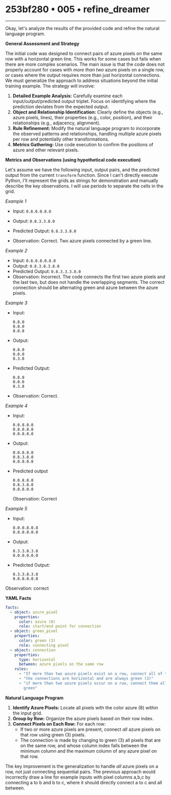 # 253bf280 • 005 • refine_dreamer

---
Okay, let's analyze the results of the provided code and refine the natural language program.

**General Assessment and Strategy**

The initial code was designed to connect pairs of azure pixels on the same row with a horizontal green line. This works for some cases but fails when there are more complex scenarios. The main issue is that the code does not properly account for cases with *more than two* azure pixels on a single row, or cases where the output requires more than just horizontal connections. We must generalize the approach to address situations beyond the initial training example. The strategy will involve:

1.  **Detailed Example Analysis:** Carefully examine each input/output/predicted output triplet. Focus on identifying where the prediction deviates from the expected output.
2.  **Object and Relationship Identification:** Clearly define the objects (e.g., azure pixels, lines), their properties (e.g., color, position), and their relationships (e.g., adjacency, alignment).
3.  **Rule Refinement:** Modify the natural language program to incorporate the observed patterns and relationships, handling multiple azure pixels per row and potentially other transformations.
4.  **Metrics Gathering:** Use code execution to confirm the positions of azure and other relevant pixels.

**Metrics and Observations (using hypothetical code execution)**

Let's assume we have the following input, output pairs, and the predicted output from the current `transform` function.  Since I can't directly execute Python, I'll represent the grids as strings for demonstration and manually describe the key observations. I will use periods to separate the cells in the grid.

*Example 1*

*   Input: `0.8.0.0.8.0`
*   Output: `0.8.3.3.8.0`
*   Predicted Output: `0.8.3.3.8.0`

*   Observation: Correct. Two azure pixels connected by a green line.

*Example 2*

*   Input: `0.8.0.8.0.8.0`
*   Output: `0.8.3.8.3.8.0`
*   Predicted Output: `0.8.3.3.3.8.0`
*   Observation: Incorrect. The code connects the first two azure pixels and the last two, but does not handle the overlapping segments. The correct connection should be alternating green and azure between the azure pixels.

*Example 3*

*   Input:

    ```
    0.8.0
    0.0.0
    8.0.8
    ```
*   Output:

    ```
    0.8.0
    0.0.0
    8.3.8
    ```
*   Predicted Output:

    ```
    0.8.0
    0.0.0
    8.3.8
    ```

*   Observation: Correct.

*Example 4*

*  Input:
    ```
    0.0.8.0.0
    0.8.0.8.0
    0.0.8.0.0
    ```

*   Output:

    ```
    0.0.8.0.0
    0.8.3.8.0
    0.0.8.0.0
    ```
*   Predicted output

    ```
    0.0.8.0.0
    0.8.3.8.0
    0.0.8.0.0
    ```

    Observation: Correct

*Example 5*

*   Input:

    ```
    8.0.0.8.0.8
    0.0.0.0.0.0
    ```
*   Output:

    ```
    8.3.3.8.3.8
    0.0.0.0.0.0
    ```
*   Predicted Output:

    ```
    8.3.3.8.3.8
    0.0.0.0.0.0
    ```

Observation: correct

**YAML Facts**

```yaml
facts:
  - object: azure_pixel
    properties:
      color: azure (8)
      role: start/end point for connection
  - object: green_pixel
    properties:
      color: green (3)
      role: connecting pixel
  - object: connection
    properties:
      type: horizontal
      between: azure pixels on the same row
    rules:
      - "If more than two azure pixels exist on a row, connect all of them"
      - "the connections are horizontal and are always green (3)"
      - "if more than two azure pixels occur on a row, connect them all with
        green"
```

**Natural Language Program**

1.  **Identify Azure Pixels:** Locate all pixels with the color azure (8) within the input grid.
2.  **Group by Row:** Organize the azure pixels based on their row index.
3.  **Connect Pixels on Each Row:** For each row:
    *   If two or more azure pixels are present, connect *all* azure pixels on that row using green (3) pixels.
    * The connection is made by changing to green (3) all pixels that are on the same row, and whose column index falls between the minimum column and the maximum column of any azure pixel on that row.

The key improvement is the generalization to handle *all* azure pixels on a row, not just connecting sequential pairs. The previous approach would incorrectly draw a line for example inputs with pixel columns a,b,c by connecting a to b and b to c, where it should directly connect a to c and all between.

